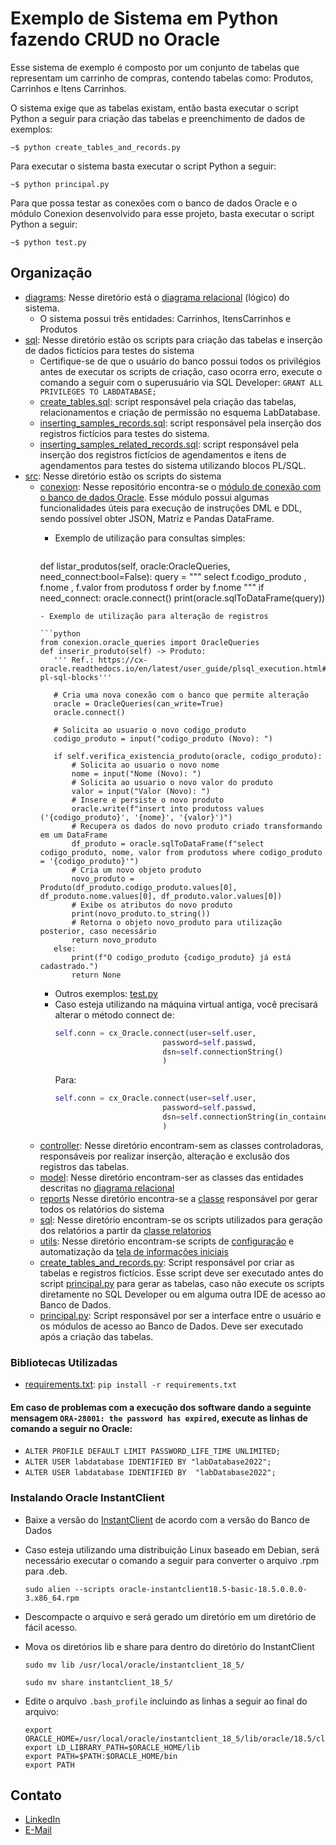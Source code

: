 # Exemplo de Sistema em Python fazendo CRUD no Oracle

Esse sistema de exemplo é composto por um conjunto de tabelas que representam um carrinho de compras, contendo tabelas como: Produtos, Carrinhos e Itens Carrinhos.

O sistema exige que as tabelas existam, então basta executar o script Python a seguir para criação das tabelas e preenchimento de dados de exemplos:
```shell
~$ python create_tables_and_records.py
```

Para executar o sistema basta executar o script Python a seguir:
```shell
~$ python principal.py
```

Para que possa testar as conexões com o banco de dados Oracle e o módulo Conexion desenvolvido para esse projeto, basta executar o script Python a seguir:
```shell
~$ python test.py
```

## Organização
- [diagrams](diagrams): Nesse diretório está o [diagrama relacional](diagrams/DIAGRAMA_RELACIONAL_AGENDAMENTOS.pdf) (lógico) do sistema.
    * O sistema possui três entidades: Carrinhos, ItensCarrinhos e Produtos
- [sql](sql): Nesse diretório estão os scripts para criação das tabelas e inserção de dados fictícios para testes do sistema
    * Certifique-se de que o usuário do banco possui todos os privilégios antes de executar os scripts de criação, caso ocorra erro, execute o comando a seguir com o superusuário via SQL Developer: `GRANT ALL PRIVILEGES TO LABDATABASE;`
    * [create_tables.sql](sql/create_tables.sql): script responsável pela criação das tabelas, relacionamentos e criação de permissão no esquema LabDatabase.
    * [inserting_samples_records.sql](sql/inserting_samples_records.sql): script responsável pela inserção dos registros fictícios para testes do sistema.
    * [inserting_samples_related_records.sql](sql/inserting_samples_related_records.sql): script responsável pela inserção dos registros fictícios de agendamentos e itens de agendamentos para testes do sistema utilizando blocos PL/SQL.
- [src](src): Nesse diretório estão os scripts do sistema
    * [conexion](src/conexion): Nesse repositório encontra-se o [módulo de conexão com o banco de dados Oracle](src/conexion/oracle_queries.py). Esse módulo possui algumas funcionalidades úteis para execução de instruções DML e DDL, sendo possível obter JSON, Matriz e Pandas DataFrame.
      - Exemplo de utilização para consultas simples:

        ```python
       def listar_produtos(self, oracle:OracleQueries, need_connect:bool=False):
           query = """
                   select f.codigo_produto
                       , f.nome
                       , f.valor
                   from produtoss f
                   order by f.nome
                   """
           if need_connect:
               oracle.connect()
           print(oracle.sqlToDataFrame(query))
        ```
      - Exemplo de utilização para alteração de registros

        ```python
        from conexion.oracle_queries import OracleQueries
       def inserir_produto(self) -> Produto:
           ''' Ref.: https://cx-oracle.readthedocs.io/en/latest/user_guide/plsql_execution.html#anonymous-pl-sql-blocks'''
           
           # Cria uma nova conexão com o banco que permite alteração
           oracle = OracleQueries(can_write=True)
           oracle.connect()
   
           # Solicita ao usuario o novo codigo_produto
           codigo_produto = input("codigo_produto (Novo): ")
   
           if self.verifica_existencia_produto(oracle, codigo_produto):
               # Solicita ao usuario o novo nome
               nome = input("Nome (Novo): ")
               # Solicita ao usuario o novo valor do produto
               valor = input("Valor (Novo): ") 
               # Insere e persiste o novo produto
               oracle.write(f"insert into produtoss values ('{codigo_produto}', '{nome}', '{valor}')")
               # Recupera os dados do novo produto criado transformando em um DataFrame
               df_produto = oracle.sqlToDataFrame(f"select codigo_produto, nome, valor from produtoss where codigo_produto = '{codigo_produto}'")
               # Cria um novo objeto produto
               novo_produto = Produto(df_produto.codigo_produto.values[0], df_produto.nome.values[0], df_produto.valor.values[0])
               # Exibe os atributos do novo produto
               print(novo_produto.to_string())
               # Retorna o objeto novo_produto para utilização posterior, caso necessário
               return novo_produto
           else:
               print(f"O codigo_produto {codigo_produto} já está cadastrado.")
               return None
        ```
      - Outros exemplos: [test.py](src/test.py)
      - Caso esteja utilizando na máquina virtual antiga, você precisará alterar o método connect de:
          ```python
          self.conn = cx_Oracle.connect(user=self.user,
                                  password=self.passwd,
                                  dsn=self.connectionString()
                                  )
          ```
        Para:
          ```python
          self.conn = cx_Oracle.connect(user=self.user,
                                  password=self.passwd,
                                  dsn=self.connectionString(in_container=True)
                                  )
          ```
    * [controller](src/controller/): Nesse diretório encontram-sem as classes controladoras, responsáveis por realizar inserção, alteração e exclusão dos registros das tabelas.
    * [model](src/model/): Nesse diretório encontram-ser as classes das entidades descritas no [diagrama relacional](diagrams/DIAGRAMA_RELACIONAL_AGENDAMENTOS.pdf)
    * [reports](src/reports/) Nesse diretório encontra-se a [classe](src/reports/relatorios.py) responsável por gerar todos os relatórios do sistema
    * [sql](src/sql/): Nesse diretório encontram-se os scripts utilizados para geração dos relatórios a partir da [classe relatorios](src/reports/relatorios.py)
    * [utils](src/utils/): Nesse diretório encontram-se scripts de [configuração](src/utils/config.py) e automatização da [tela de informações iniciais](src/utils/splash_screen.py)
    * [create_tables_and_records.py](src/create_tables_and_records.py): Script responsável por criar as tabelas e registros fictícios. Esse script deve ser executado antes do script [principal.py](src/principal.py) para gerar as tabelas, caso não execute os scripts diretamente no SQL Developer ou em alguma outra IDE de acesso ao Banco de Dados.
    * [principal.py](src/principal.py): Script responsável por ser a interface entre o usuário e os módulos de acesso ao Banco de Dados. Deve ser executado após a criação das tabelas.

### Bibliotecas Utilizadas
- [requirements.txt](src/requirements.txt): `pip install -r requirements.txt`

#### Em caso de problemas com a execução dos software dando a seguinte mensagem `ORA-28001: the password has expired`, execute as linhas de comando a seguir no Oracle:
- `ALTER PROFILE DEFAULT LIMIT PASSWORD_LIFE_TIME UNLIMITED;`
- `ALTER USER labdatabase IDENTIFIED BY "labDatabase2022";`
- `ALTER USER labdatabase IDENTIFIED BY  "labDatabase2022";`

### Instalando Oracle InstantClient
- Baixe a versão do [InstantClient](https://www.oracle.com/database/technologies/instant-client/linux-x86-64-downloads.html) de acordo com a versão do Banco de Dados
- Caso esteja utilizando uma distribuição Linux baseado em Debian, será necessário executar o comando a seguir para converter o arquivo .rpm para .deb.
  ```shell
  sudo alien --scripts oracle-instantclient18.5-basic-18.5.0.0.0-3.x86_64.rpm
  ```
- Descompacte o arquivo e será gerado um diretório em um diretório de fácil acesso.
- Mova os diretórios lib e share para dentro do diretório do InstantClient
  ```shell
  sudo mv lib /usr/local/oracle/instantclient_18_5/
  ```
  
  ```shell
  sudo mv share instantclient_18_5/
  ```
- Edite o arquivo `.bash_profile` incluindo as linhas a seguir ao final do arquivo:
  ```shell
  export ORACLE_HOME=/usr/local/oracle/instantclient_18_5/lib/oracle/18.5/client64
  export LD_LIBRARY_PATH=$ORACLE_HOME/lib
  export PATH=$PATH:$ORACLE_HOME/bin
  export PATH
  ```

## Contato
- [LinkedIn](https://linkedin.com/in/howardroatti)
- [E-Mail](mailto:howardcruzroatti@gmail.com)
